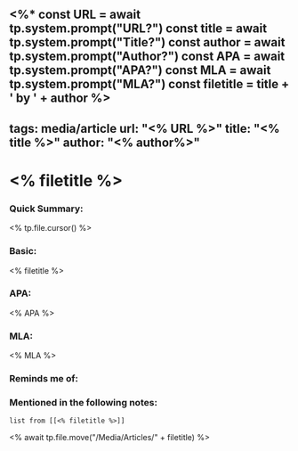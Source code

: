 <%*
const URL = await tp.system.prompt("URL?")
const title = await tp.system.prompt("Title?")
const author = await tp.system.prompt("Author?")
const APA = await tp.system.prompt("APA?")
const MLA = await tp.system.prompt("MLA?")
const filetitle = title + ' by ' + author
%>
---
tags: media/article
url: "<% URL %>"
title: "<% title %>"
author: "<% author%>"
---
# <% filetitle %>
### Quick Summary:
<% tp.file.cursor() %>
### Basic:
<% filetitle %>
### APA:
<% APA %>
### MLA:
<% MLA %>

### Reminds me of:

### Mentioned in the following notes:
```dataview
list from [[<% filetitle %>]]
```

<% await tp.file.move("/Media/Articles/" + filetitle) %>